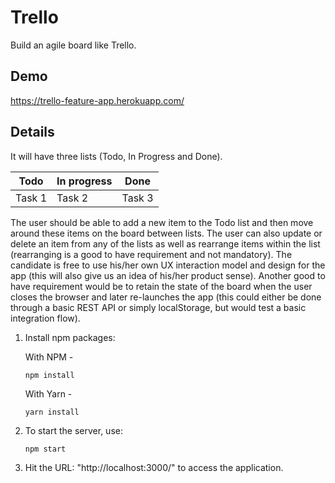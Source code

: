 # Trello
Build an agile board like Trello. 

## Demo
https://trello-feature-app.herokuapp.com/

## Details
It will have three lists (Todo, In Progress and Done). 

Todo | In progress | Done
---|---|---
Task 1 | Task 2 | Task 3

The user should be able to add a new item to the Todo list and then move around these items on the board between lists. The user can also update or delete an item from any of the lists as well as rearrange items within the list (rearranging is a good to have requirement and not mandatory). The candidate is free to use his/her own UX interaction model and design for the app (this will also give us an idea of his/her product sense). Another good to have requirement would be to retain the state of the board when the user closes the browser and later re-launches the app (this could either be done through a basic REST API or simply localStorage, but would test a basic integration flow).
1. Install npm packages:
    
    With NPM - 
    
    `npm install`
    
    With Yarn - 
    
    `yarn install`
2. To start the server, use:
    
    `npm start`
3. Hit the URL: "http://localhost:3000/" to access the application.
